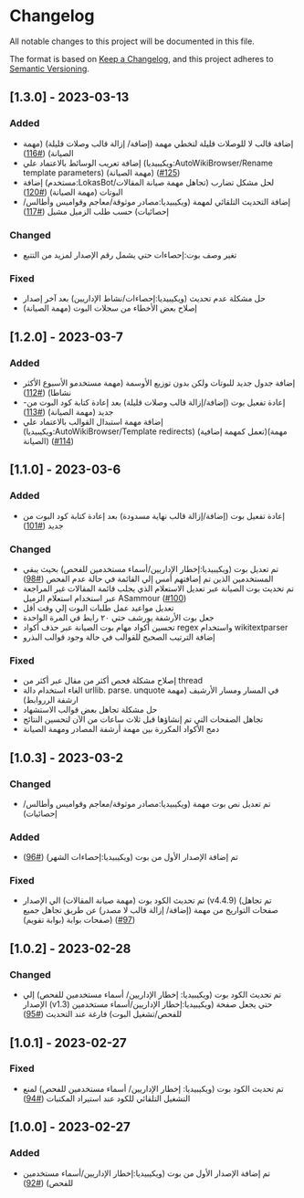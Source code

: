# Changelog

All notable changes to this project will be documented in this file.

The format is based on [Keep a Changelog](https://keepachangelog.com/en/1.0.0/),
and this project adheres to [Semantic Versioning](https://semver.org/spec/v2.0.0.html).

## [1.3.0] - 2023-03-13
### Added
- إضافة قالب لا للوصلات قليلة لتخطي مهمة (إضافة/ إزالة قالب وصلات قليلة) (مهمة الصيانة)  ([#116](https://github.com/LokasWiki/LokasBot/pull/116))
- إضافة تعريب الوسائط بالاعتماد علي (ويكيبيديا:AutoWikiBrowser/Rename template parameters) (مهمة الصيانة)  ([#125](https://github.com/LokasWiki/LokasBot/pull/125))
- إضافة (مستخدم:LokasBot/تجاهل مهمة صيانة المقالات) لحل مشكل تضارب البوتات (مهمة الصيانة)  ([#120](https://github.com/LokasWiki/LokasBot/pull/120))
- إضافة التحديث التلقائي لمهمة (ويكيبيديا:مصادر موثوقة/معاجم وقواميس وأطالس/إحصائيات) حسب طلب الزميل مشيل  ([#117](https://github.com/LokasWiki/LokasBot/pull/117))

### Changed
- تغير وصف بوت:إحصاءات حتي يشمل رقم الإصدار لمزيد من التتبع
### Fixed
- حل مشكلة عدم تحديث (ويكيبيديا:إحصاءات/نشاط الإداريين) بعد آخر إصدار
- (مهمة الصيانة) إصلاح بعض الأخطاء من سجلات البوت
## [1.2.0] - 2023-03-7
### Added
- إضافة جدول جديد للبوتات ولكن بدون توزيع الأوسمة (مهمة مستخدمو الأسبوع الأكثر نشاطا)  ([#112](https://github.com/LokasWiki/LokasBot/pull/112))
- -إعادة تفعيل بوت (إضافة/إزالة قالب وصلات قليلة) بعد إعادة كتابة كود البوت من جديد (مهمة الصيانة)  ([#113](https://github.com/LokasWiki/LokasBot/pull/113))
- إضافة مهمة استبدال القوالب بالاعتماد علي (ويكيبيديا:AutoWikiBrowser/Template redirects) (تعمل كمهمة إضافية)(مهمة الصيانة)  ([#114](https://github.com/LokasWiki/LokasBot/pull/114))

## [1.1.0] - 2023-03-6
### Added
-  إعادة تفعيل بوت (إضافة/إزالة قالب نهاية مسدودة) بعد إعادة كتابة كود البوت من جديد  ([#101](https://github.com/LokasWiki/LokasBot/pull/101))
### Changed
- تم تعديل بوت (ويكيبيديا:إخطار الإداريين/أسماء مستخدمين للفحص) بحيث يبقي المستخدمين الذين تم إضافتهم أمس إلي القائمة في حالة عدم الفحص  ([#98](https://github.com/LokasWiki/LokasBot/pull/98))
- تم تحديث بوت الصيانة عبر تعديل الاستعلام الذي يجلب قائمة المقالات غير المراجعة عبر استخدام استعلام الزميل ASammour  ([#100](https://github.com/LokasWiki/LokasBot/pull/100))
- تعديل مواعيد عمل طلبات البوت إلي وقت أقل
- جعل بوت الأرشفة يورشف حتي ٢٠ رابط في المرة الواحدة
- تحسين أكواد مهام بوت الصيانة عبر حذف أكواد regex واستخدام wikitextparser
- إضافة الترتيب الصحيح للقوالب في حالة وجود قوالب البذرو
### Fixed
- إصلاح مشكلة فحص أكثر من مقال عبر أكثر من thread
- الغاء استخدام دالة urllib. parse. unquote في المسار ومسار الأرشيف (مهمة ارشفة الرروابط)
- حل مشكلة تجاهل بعض قوالب الاستشهاد
- تجاهل الصفحات التي تم إنشاؤها قبل ثلاث ساعات من الآن لتحسين النتائج
- دمج الأكواد المكررة بين مهمة أرشفة المصادر ومهمة الصيانة

## [1.0.3] - 2023-03-2
### Changed
- تم تعديل نص بوت مهمة (ويكيبيديا:مصادر موثوقة/معاجم وقواميس وأطالس/إحصائيات)
### Added
- تم إضافة الإصدار الأول من بوت (ويكيبيديا:إحصاءات الشهر)  ([#96](https://github.com/LokasWiki/LokasBot/pull/96))
### Fixed
- تم تحديث الكود بوت (مهمة صيانة المقالات) الي الإصدار  (v4.4.9) (تم تجاهل صفحات التواريخ من مهمة (إضافة/ إزالة قالب لا مصدر) عن طريق تجاهل جميع صفحات بوابة (بوابة تقويم)) ([#97](https://github.com/LokasWiki/LokasBot/pull/97))

## [1.0.2] - 2023-02-28
### Changed
- تم تحديث الكود بوت (ويكيبيديا: إخطار الإداريين/ أسماء مستخدمين للفحص) إلي الإصدار  (v1.3) حتي يجعل صفحة (ويكيبيديا:إخطار الإداريين/أسماء مستخدمين للفحص/تشغيل البوت) فارغة عند التحديث ([#95](https://github.com/LokasWiki/LokasBot/pull/95))


## [1.0.1] - 2023-02-27
### Fixed
- تم تحديث الكود بوت (ويكيبيديا: إخطار الإداريين/ أسماء مستخدمين للفحص) لمنع التشغيل التلقائي للكود عند استيراد المكتبات ([#94](https://github.com/LokasWiki/LokasBot/pull/94))

## [1.0.0] - 2023-02-27
### Added
- تم إضافة الإصدار الأول من بوت (ويكيبيديا:إخطار الإداريين/أسماء مستخدمين للفحص)  ([#92](https://github.com/LokasWiki/LokasBot/pull/92))

